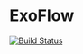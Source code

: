 # ExoFlow

[![Build Status](https://github.com/carlodev/ExoFlow.jl/actions/workflows/CI.yml/badge.svg?branch=master)](https://github.com/carlodev/ExoFlow.jl/actions/workflows/CI.yml?query=branch%3Amaster)
